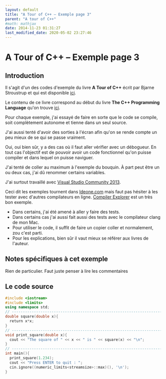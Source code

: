 ```yaml
---
layout: default
title: "A Tour of C++ – Exemple page 3"
parent: "A tour of C++"
#math: mathjax
date: 2014-11-23 01:31:27
last_modified_date: 2020-05-02 23:27:46
---
```


# A Tour of C++ – Exemple page 3

## Introduction
Il s'agit d'un des codes d'exemple du livre **A Tour of C++** écrit par Bjarne Stroustrup et qui est disponible [ici](http://www.amazon.fr/Tour-C-Bjarne-Stroustrup/dp/0321958314/ref%3Dsr_1_1?ie=UTF8&qid=1416699327&sr=8-1&keywords=a+tour+of+c%2B%2B). 

Le contenu de ce livre correspond au début du livre **The C++ Programming Language** qu'on trouve [ici](http://www.amazon.fr/The-Programming-Language-Bjarne-Stroustrup/dp/0321563840/ref%3Dpd_sim_eb_3?ie=UTF8&refRID=0CR047TTJV1HA6CVA9XA).

Pour chaque exemple, j'ai essayé de faire en sorte que le code se compile, soit complètement autonome et tienne dans un seul source.

J'ai aussi tenté d'avoir des sorties à l'écran afin qu'on se rende compte un peu mieux de se qui se passe vraiment.

Oui, oui bien sûr, y a des cas où il faut aller vérifier avec un débogueur.
En tout cas l'objectif est de pouvoir avoir un code fonctionnel qu'on puisse compiler et dans lequel on puisse naviguer.

J'ai tenté de coller au maximum à l'exemple du bouquin. À part peut être un ou deux cas, j'ai dû renommer certains variables.

J'ai surtout travaillé avec [Visual Studio Community 2013](http://www.visualstudio.com/products/visual-studio-community-vs).

Ceci dit les exemples tournent dans [Ideone.com](http://ideone.com/) mais faut pas hésiter à les tester avec d'autres compilateurs en ligne. [Compiler Explorer](https://godbolt.org/) est un très bon exemple.

* Dans certains, j'ai été amené à aller y faire des tests.  
* Dans certains cas j'ai aussi fait aussi des tests avec le compilateur clang de mon Mac.  
* Pour utiliser le code, il suffit de faire un copier coller et normalement, zou c'est parti.  
* Pour les explications, bien sûr il vaut mieux se référer aux livres de l'auteur.  


## Notes spécifiques à cet exemple


Rien de particulier. Faut juste penser à lire les commentaires

## Le code source

```cpp
#include <iostream>
#include <limits>
using namespace std;                                                            // make names from std visible without std:: (§3.3)
// ----------------------------------------------------------------------------
double square(double x){                                                        // square a double precision floating-point number
  return x*x;
}
// ----------------------------------------------------------------------------
void print_square(double x){                                                    // return void. Parameter passed by value
  cout << "The square of " << x << " is " << square(x) << "\n";
}
// ----------------------------------------------------------------------------
int main(){
  print_square(1.234);                                                          // print: the square of 1.234 is 1.52276
  cout << "Press ENTER to quit : ";
  cin.ignore((numeric_limits<streamsize>::max)(), '\n');
}
```
